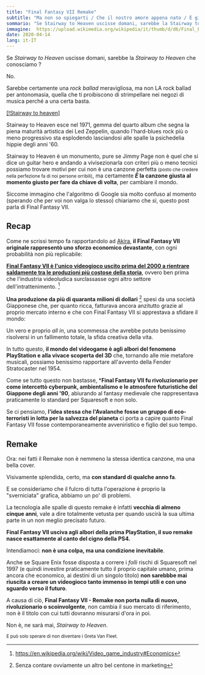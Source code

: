 ```yaml
---
title: "Final Fantasy VII Remake"
subtitle: "Ma non so spiegarti / Che il nostro amore appena nato / È già finito"
sommario: "Se Stairway to Heaven uscisse domani, sarebbe la Stairway to Heaven che conosciamo? No"
immagine:  https://upload.wikimedia.org/wikipedia/it/thumb/d/d6/Final_Fantasy_VII_Remake_logo.PNG/1024px-Final_Fantasy_VII_Remake_logo.PNG
date: 2020-04-14
lang: it-IT
---
```


Se _Stairway to Heaven_ uscisse domani, sarebbe la _Stairway to Heaven_ che conosciamo ?

No.

Sarebbe certamente una _rock ballad_ meravigliosa, ma non LA rock ballad per antonomasia, quella che ti proibiscono di strimpellare nei negozi di musica perché a una certa basta.

[[!Stairway to heaven]](https://qph.fs.quoracdn.net/main-qimg-9aa17375c26431ba78580e4cf4408c1c)

Stairway to Heaven esce nel 1971, gemma del quarto album che segna la piena maturità artistica dei Led Zeppelin, quando l'hard-blues rock più o meno progressivo sta esplodendo lasciandosi alle spalle la psichedelia hippie degli anni '60.

Stairway to Heaven è un monumento, pure se Jimmy Page non è quel che si dice un guitar hero e andando a vivisezionarla con criteri più o meno tecnici possiamo trovare motivi per cui non è una canzone perfetta <small>(posto che credere nella perfezione fa di noi persone orribili)</small>, ma certamente **_È_ la canzone giusta al momento giusto per fare da chiave di volta**, per cambiare il mondo.

Siccome immagino che l'algoritmo di Google sia molto confuso al momento (sperando che per voi non valga lo stesso) chiariamo che _sì_, questo post parla di Final Fantasy VII.

## Recap

Come ne scrissi tempo fa rapportandolo ad [Akira](/posts/ita/akira-e-final-fantasy-vii/), **il Final Fantasy VII originale rappresentò uno sforzo economico devastante**, con ogni probabilità non più replicabile:

[**Final Fantasy VII è l'unico videogioco uscito prima del 2000 a rientrare saldamente tra le produzioni più costose della storia**](https://en.wikipedia.org/wiki/List_of_most_expensive_video_games_to_develop), ovvero ben prima che l'industria videoludica surclassasse ogni altro settore dell'intrattenimento. [^soldi]

[^soldi]: https://en.wikipedia.org/wiki/Video_game_industry#Economics

**Una produzione da più di quaranta milioni di dollari** [^spese] spesi da una società Giapponese che, per quanto ricca, fatturava ancora anzitutto grazie al proprio mercato interno e che con Final Fantasy VII si apprestava a sfidare il mondo: 

[^spese]: Senza contare ovviamente un altro bel centone in marketing

Un vero e proprio _all in_, una scommessa che avrebbe potuto benissimo risolversi in un fallimento totale, la sfida creativa della vita.

In tutto questo, **il mondo del videogame è agli albori del fenomeno PlayStation e alla vivace scoperta del 3D** che, tornando alle mie metafore musicali, possiamo benissimo rapportare all'avvento della Fender Stratocaster nel 1954.

Come se tutto questo non bastasse, ***Final Fantasy VII fu rivoluzionario per come intercettò cyberpunk, ambientalismo e le atmosfere futuristiche del Giappone degli anni '90**, abiurando al fantasy medievale che rappresentava praticamente lo standard per Squaresoft e non solo.

Se ci pensiamo, **l'idea stessa che l'Avalanche fosse un gruppo di eco-terroristi in lotta per la salvezza del pianeta** ci porta a capire quanto Final Fantasy VII fosse contemporaneamente avveniristico e figlio del suo tempo.

## Remake 

Ora: nei fatti il Remake non è nemmeno la stessa identica canzone, ma una bella cover.

Visivamente splendida, certo, ma **con standard di qualche anno fa**.

E se consideriamo che il fulcro di tutta l'operazione è proprio la "sverniciata" grafica, abbiamo un po' di problemi. 

La tecnologia alle spalle di questo remake è infatti **vecchia di almeno cinque anni**, vale a dire totalmente vetusta per quando uscirà la sua ultima parte in un non meglio precisato futuro.

**Final Fantasy VII usciva agli albori della prima PlayStation, il suo remake nasce esattamente al canto del cigno della PS4.**

Intendiamoci: **non è una colpa, ma una condizione inevitabile**.

Anche se Square Enix fosse disposta a correre i _folli_ rischi di Squaresoft nel 1997 (e quindi investire praticamente tutto il proprio capitale umano, prima ancora che economico, ai destini di un singolo titolo) **non sarebbbe mai riuscita a creare un videogioco tanto immenso in tempi utili e con uno sguardo verso il futuro**.

A causa di ciò, **Final Fantasy VII - Remake non porta nulla di nuovo, rivoluzionario o scoinvolgente**, non cambia il suo mercato di riferimento, non è il titolo con cui tutti dovranno misurarsi d'ora in poi.

Non è, ne sarà mai, _Stairway to Heaven_.

<small>E può solo sperare di non diventare i Greta Van Fleet.</small>

